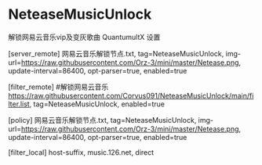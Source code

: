 # NeteaseMusicUnlock
解锁网易云音乐vip及变灰歌曲
QuantumultX 设置

[server_remote]
网易云音乐解锁节点.txt, tag=NeteaseMusicUnlock, img-url=https://raw.githubusercontent.com/Orz-3/mini/master/Netease.png, update-interval=86400, opt-parser=true, enabled=true

[filter_remote]
#解锁网易云音乐
https://raw.githubusercontent.com/Corvus091/NeteaseMusicUnlock/main/filter.list, tag=NeteaseMusicUnlock, enabled=true

[policy]
网易云音乐解锁节点.txt, tag=NeteaseMusicUnlock, img-url=https://raw.githubusercontent.com/Orz-3/mini/master/Netease.png, update-interval=86400, opt-parser=true, enabled=true

[filter_local]
host-suffix, music.126.net, direct
